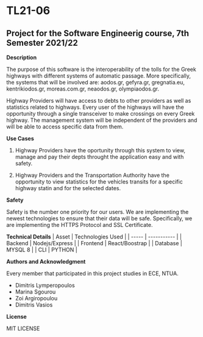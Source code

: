 # TL21-06 

## Project for the Software Engineerig course, 7th Semester 2021/22


**Description**

The purpose of this software is the interoperability of the tolls for the Greek highways with different systems of automatic passage. More specifically, the systems that will be involved are: aodos.gr, gefyra.gr, gregnatia.eu, kentrikiodos.gr, moreas.com.gr, neaodos.gr, olympiaodos.gr.

Highway Providers will have access to debts to other providers as well as statistics related to highways. Every user of the highways will have the opportunity through a single transceiver to make crossings on every Greek highway. The management system will be independent of the providers and will be able to access specific data from them.

**Use Cases**

1) Highway Providers have the oportunity through this system to view, manage and pay their depts throught the application easy and with safety. 

2) Highway Providers and the Transportation Authority have the opportunity to view statistics for the vehicles transits for a specific highway statin and for the selected dates. 

**Safety**

Safety is the number one priority for our users. We are implementing the newest technologies to ensure that their data will be safe. Specifically, we are implementing the HTTPS Protocol and SSL Certificate.


**Technical Details**
| Asset | Technologies Used |
| ----- | ----------- |
| Backend | Nodejs/Express |
| Frontend | React/Boostrap | 
| Database | MYSQL 8 |
| CLI | PYTHON |

**Authors and Acknowledgment**

Every member that participated in this project studies in ECE, NTUA. 

- Dimitris Lymperopoulos
- Marina Sgourou
- Zoi Argiropoulou
- Dimitris Vasios

**License**

MIT LICENSE

